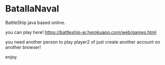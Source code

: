 # BatallaNaval

BattleShip java based online.

you can play here! https://battleship-ar.herokuapp.com/web/games.html

you need another person to play player2 of just create another account on another browser!

enjoy.
